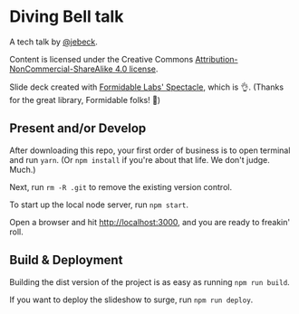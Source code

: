 # Diving Bell talk

A tech talk by [@jebeck](http://janabeck.com/ 'Jana E. Beck').

Content is licensed under the Creative Commons [Attribution-NonCommercial-ShareAlike 4.0 license](https://creativecommons.org/licenses/by-nc-sa/4.0/legalcode 'CC BY-NC-SA 4.0').

Slide deck created with [Formidable Labs' Spectacle](https://formidable.com/open-source/spectacle/ 'Formidable Labs Open Source: Spectacle'), which is 👌. (Thanks for the great library, Formidable folks! 💖)

## Present and/or Develop

After downloading this repo, your first order of business is to open terminal and run `yarn`. (Or `npm install` if you're about that life. We don't judge. Much.)

Next, run `rm -R .git` to remove the existing version control.

To start up the local node server, run `npm start`.

Open a browser and hit [http://localhost:3000](http://localhost:3000), and you are ready to freakin' roll.

## Build & Deployment

Building the dist version of the project is as easy as running `npm run build`.

If you want to deploy the slideshow to surge, run `npm run deploy`.
